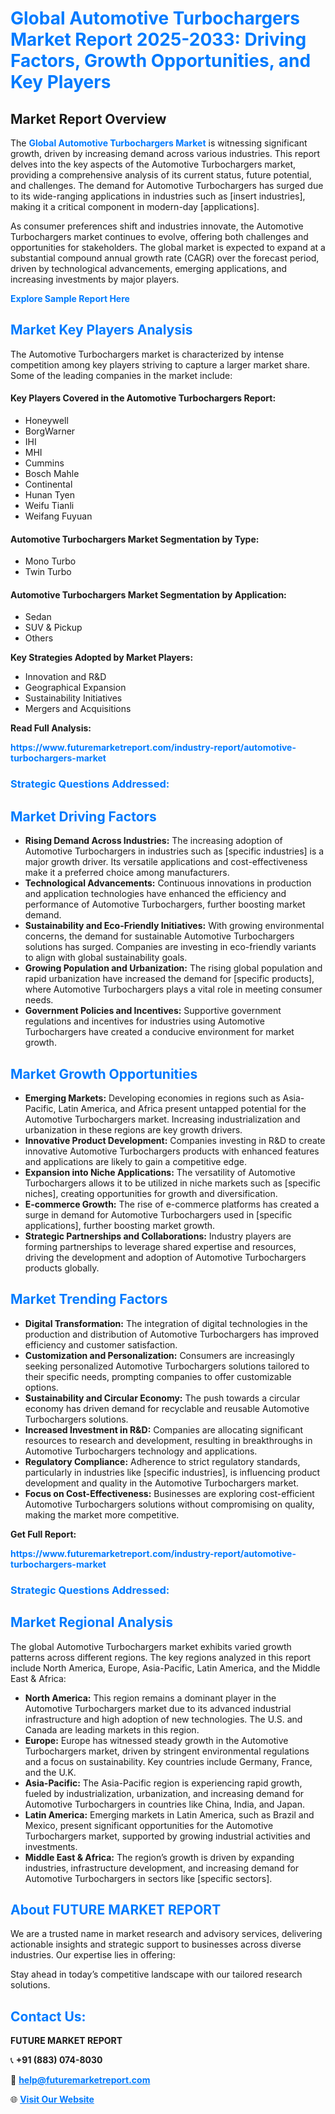 <h1 style="color: #007BFF;">Global Automotive Turbochargers Market Report 2025-2033: Driving Factors, Growth Opportunities, and Key Players</h1>

<section id="overview">
<h2>Market Report Overview</h2>
<p>The <a href="https://www.futuremarketreport.com/industry-report/automotive-turbochargers-market" style="color: #007BFF; text-decoration: none;"><strong>Global Automotive Turbochargers Market</strong></a> is witnessing significant growth, driven by increasing demand across various industries. This report delves into the key aspects of the Automotive Turbochargers market, providing a comprehensive analysis of its current status, future potential, and challenges. The demand for Automotive Turbochargers has surged due to its wide-ranging applications in industries such as [insert industries], making it a critical component in modern-day [applications].</p>
<p>As consumer preferences shift and industries innovate, the Automotive Turbochargers market continues to evolve, offering both challenges and opportunities for stakeholders. The global market is expected to expand at a substantial compound annual growth rate (CAGR) over the forecast period, driven by technological advancements, emerging applications, and increasing investments by major players.</p>
</section>

<section id="overview">
<p><a href="https://www.futuremarketreport.com/request-sample/reportId=55116" style="color: #007BFF; text-decoration: none;"><strong>Explore Sample Report Here</strong></a></p>
</section>

<section id="key-players">
<h2 style="color: #007BFF;">Market Key Players Analysis</h2>
<p>The Automotive Turbochargers market is characterized by intense competition among key players striving to capture a larger market share. Some of the leading companies in the market include:</p>
<h4>Key Players Covered in the Automotive Turbochargers Report:</h4>
<ul><li>Honeywell</li><li>BorgWarner</li><li>IHI</li><li>MHI</li><li>Cummins</li><li>Bosch Mahle</li><li>Continental</li><li>Hunan Tyen</li><li>Weifu Tianli</li><li>Weifang Fuyuan</li></ul>
<h4>Automotive Turbochargers Market Segmentation by Type:</h4>
<ul><li>Mono Turbo</li><li>Twin Turbo</li></ul>

<h4>Automotive Turbochargers Market Segmentation by Application:</h4>
<ul><li>Sedan</li><li>SUV &amp; Pickup</li><li>Others</li></ul>
<p><strong>Key Strategies Adopted by Market Players:</strong></p>
<ul>
<li>Innovation and R&D</li>
<li>Geographical Expansion</li>
<li>Sustainability Initiatives</li>
<li>Mergers and Acquisitions</li>
</ul>
</section>

<section>
<p><strong>Read Full Analysis: </strong></p><a href="https://www.futuremarketreport.com/industry-report/automotive-turbochargers-market" style="color: #007BFF; text-decoration: none;"><strong>https://www.futuremarketreport.com/industry-report/automotive-turbochargers-market</strong></a>
<h3 style="color: #007BFF;">Strategic Questions Addressed:</h3>
</section>

<section id="driving-factors">
<h2 style="color: #007BFF;">Market Driving Factors</h2>
<ul>
<li><strong>Rising Demand Across Industries:</strong> The increasing adoption of Automotive Turbochargers in industries such as [specific industries] is a major growth driver. Its versatile applications and cost-effectiveness make it a preferred choice among manufacturers.</li>
<li><strong>Technological Advancements:</strong> Continuous innovations in production and application technologies have enhanced the efficiency and performance of Automotive Turbochargers, further boosting market demand.</li>
<li><strong>Sustainability and Eco-Friendly Initiatives:</strong> With growing environmental concerns, the demand for sustainable Automotive Turbochargers solutions has surged. Companies are investing in eco-friendly variants to align with global sustainability goals.</li>
<li><strong>Growing Population and Urbanization:</strong> The rising global population and rapid urbanization have increased the demand for [specific products], where Automotive Turbochargers plays a vital role in meeting consumer needs.</li>
<li><strong>Government Policies and Incentives:</strong> Supportive government regulations and incentives for industries using Automotive Turbochargers have created a conducive environment for market growth.</li>
</ul>
</section>

<section id="growth-opportunities">
<h2 style="color: #007BFF;">Market Growth Opportunities</h2>
<ul>
<li><strong>Emerging Markets:</strong> Developing economies in regions such as Asia-Pacific, Latin America, and Africa present untapped potential for the Automotive Turbochargers market. Increasing industrialization and urbanization in these regions are key growth drivers.</li>
<li><strong>Innovative Product Development:</strong> Companies investing in R&D to create innovative Automotive Turbochargers products with enhanced features and applications are likely to gain a competitive edge.</li>
<li><strong>Expansion into Niche Applications:</strong> The versatility of Automotive Turbochargers allows it to be utilized in niche markets such as [specific niches], creating opportunities for growth and diversification.</li>
<li><strong>E-commerce Growth:</strong> The rise of e-commerce platforms has created a surge in demand for Automotive Turbochargers used in [specific applications], further boosting market growth.</li>
<li><strong>Strategic Partnerships and Collaborations:</strong> Industry players are forming partnerships to leverage shared expertise and resources, driving the development and adoption of Automotive Turbochargers products globally.</li>
</ul>
</section>

<section id="trending-factors">
<h2 style="color: #007BFF;">Market Trending Factors</h2>
<ul>
<li><strong>Digital Transformation:</strong> The integration of digital technologies in the production and distribution of Automotive Turbochargers has improved efficiency and customer satisfaction.</li>
<li><strong>Customization and Personalization:</strong> Consumers are increasingly seeking personalized Automotive Turbochargers solutions tailored to their specific needs, prompting companies to offer customizable options.</li>
<li><strong>Sustainability and Circular Economy:</strong> The push towards a circular economy has driven demand for recyclable and reusable Automotive Turbochargers solutions.</li>
<li><strong>Increased Investment in R&D:</strong> Companies are allocating significant resources to research and development, resulting in breakthroughs in Automotive Turbochargers technology and applications.</li>
<li><strong>Regulatory Compliance:</strong> Adherence to strict regulatory standards, particularly in industries like [specific industries], is influencing product development and quality in the Automotive Turbochargers market.</li>
<li><strong>Focus on Cost-Effectiveness:</strong> Businesses are exploring cost-efficient Automotive Turbochargers solutions without compromising on quality, making the market more competitive.</li>
</ul>
</section>

<section>
<p><strong>Get Full Report: </strong></p><a href="https://www.futuremarketreport.com/industry-report/automotive-turbochargers-market" style="color: #007BFF; text-decoration: none;"><strong>https://www.futuremarketreport.com/industry-report/automotive-turbochargers-market</strong></a>
<h3 style="color: #007BFF;">Strategic Questions Addressed:</h3>
</section>


<section id="regional-analysis">
<h2 style="color: #007BFF;">Market Regional Analysis</h2>
<p>The global Automotive Turbochargers market exhibits varied growth patterns across different regions. The key regions analyzed in this report include North America, Europe, Asia-Pacific, Latin America, and the Middle East & Africa:</p>
<ul>
<li><strong>North America:</strong> This region remains a dominant player in the Automotive Turbochargers market due to its advanced industrial infrastructure and high adoption of new technologies. The U.S. and Canada are leading markets in this region.</li>
<li><strong>Europe:</strong> Europe has witnessed steady growth in the Automotive Turbochargers market, driven by stringent environmental regulations and a focus on sustainability. Key countries include Germany, France, and the U.K.</li>
<li><strong>Asia-Pacific:</strong> The Asia-Pacific region is experiencing rapid growth, fueled by industrialization, urbanization, and increasing demand for Automotive Turbochargers in countries like China, India, and Japan.</li>
<li><strong>Latin America:</strong> Emerging markets in Latin America, such as Brazil and Mexico, present significant opportunities for the Automotive Turbochargers market, supported by growing industrial activities and investments.</li>
<li><strong>Middle East & Africa:</strong> The region’s growth is driven by expanding industries, infrastructure development, and increasing demand for Automotive Turbochargers in sectors like [specific sectors].</li>
</ul>
</section>

<footer>
<h2 style="color: #007BFF;">About FUTURE MARKET REPORT</h2>
<p>We are a trusted name in market research and advisory services, delivering actionable insights and strategic support to businesses across diverse industries. Our expertise lies in offering:</p>

<p>Stay ahead in today’s competitive landscape with our tailored research solutions.</p>

<h2 style="color: #007BFF;">Contact Us:</h2>
<p><strong>FUTURE MARKET REPORT</strong></p>
<p>📞 <strong>+91 (883) 074-8030</strong></p>
<p>📧 <strong><a href="mailto:help@futuremarketreport.com" style="color: #007BFF;">help@futuremarketreport.com</a></strong></p>
<p>🌐 <strong><a href="https://www.futuremarketreport.com/" style="color: #007BFF;">Visit Our Website</a></strong></p>
</footer>